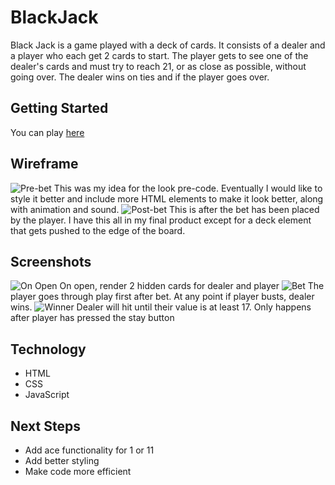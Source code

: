 # BlackJack
Black Jack is a game played with a deck of cards. It consists of a dealer and a player who each get 2 cards to start. The player gets to see one of the dealer's cards and must try to reach 21, or as close as possible, without going over. The dealer wins on ties and if the player goes over.
## Getting Started
You can play [here](https://nathanlynch97.github.io/BlackJack/)
## Wireframe
![Pre-bet](https://i.imgur.com/2EPnmEn.jpg)
This was my idea for the look pre-code. Eventually I would like to style it better and include more HTML elements to make it look better, along with animation and sound.
![Post-bet](https://i.imgur.com/6jRGwrS.jpg)
This is after the bet has been placed by the player. I have this all in my final product except for a deck element that gets pushed to the edge of the board.
## Screenshots
![On Open](https://i.imgur.com/V6pJ748.png)
On open, render 2 hidden cards for dealer and player
![Bet](https://i.imgur.com/UFrf9tZ.png)
The player goes through play first after bet. At any point if player busts, dealer wins.
![Winner](https://i.imgur.com/TPpPDbT.png)
Dealer will hit until their value is at least 17. Only happens after player has pressed the stay button
## Technology
- HTML
- CSS
- JavaScript
## Next Steps
- Add ace functionality for 1 or 11
- Add better styling
- Make code more efficient